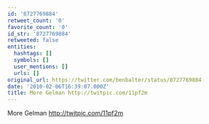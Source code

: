 ```yaml
---
id: '8727769884'
retweet_count: '0'
favorite_count: '0'
id_str: '8727769884'
retweeted: false
entities:
  hashtags: []
  symbols: []
  user_mentions: []
  urls: []
original_url: https://twitter.com/benbalter/status/8727769884
date: '2010-02-06T16:39:07.000Z'
title: More Gelman http://twitpic.com/11pf2m
---
```


More Gelman http://twitpic.com/11pf2m
